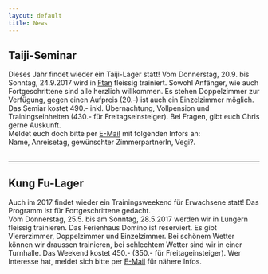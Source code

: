 ```yaml
---
layout: default
title: News
---
```


## Taiji-Seminar

Dieses Jahr findet wieder ein Taiji-Lager statt! Vom Donnerstag, 20.9. bis Sonntag, 24.9.2017 wird in [Ftan](http://www.bellavista-ftan.ch/de/index) fleissig trainiert. Sowohl Anfänger, wie auch Fortgeschrittene sind alle herzlich willkommen. Es stehen Doppelzimmer zur Verfügung, gegen einen Aufpreis (20.-) ist auch ein Einzelzimmer möglich. Das Semiar kostet 490.- inkl. Übernachtung, Vollpension und Trainingseinheiten (430.- für Freitagseinsteiger). Bei Fragen, gibt euch Chris gerne Auskunft. <br>
Meldet euch doch bitte per <a href="mailto:kelmel5@yahoo.de">E-Mail</a> mit folgenden Infors an:<br>
Name, Anreisetag, gewünschter ZimmerpartnerIn, Vegi?.<br>
<br>

- - -

## Kung Fu-Lager

Auch im 2017 findet wieder ein Trainingsweekend für Erwachsene statt! Das Programm ist für Fortgeschrittene gedacht.<br>
Vom Donnerstag, 25.5. bis am Sonntag, 28.5.2017 werden wir in Lungern fleissig trainieren. Das Ferienhaus Domino ist reserviert. Es gibt Viererzimmer, Doppelzimmer und Einzelzimmer. Bei schönem Wetter können wir draussen trainieren, bei schlechtem Wetter sind wir in einer Turnhalle. Das Weekend kostet 450.- (350.- für Freitageinsteiger). Wer Interesse hat, meldet sich bitte per <a href="mailto:kelmel5@yahoo.de">E-Mail</a> für nähere Infos.<br>
<br>